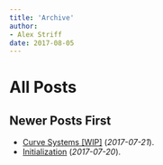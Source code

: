 ```yaml
---
title: 'Archive'
author:
- Alex Striff
date: 2017-08-05
---
```


All Posts
=========

Newer Posts First
-----------------

- [Curve Systems [WIP]](/param.html) (*2017-07-21*).
- [Initialization](/init.html) (*2017-07-20*).

